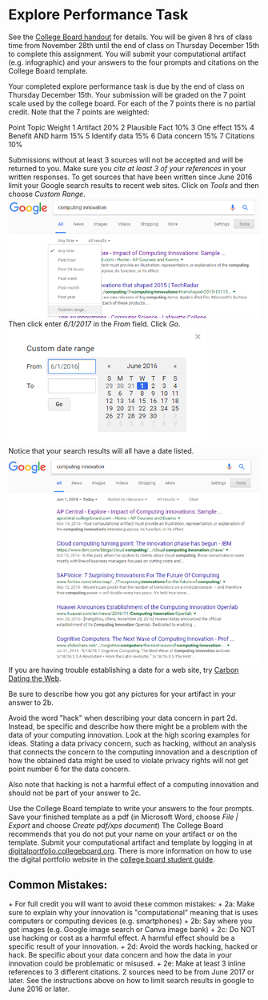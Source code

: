 # Explore Performance Task
See the [College Board handout](http://lhs-sfusd-ca.schoolloop.com/file/1468166350956/1239686294988/2264421825106539061.pdf) for details. You will be given 8 hrs of class time from November 28th until the end of class on Thursday December 15th to complete this assignment. You will submit your computational artifact (e.g. infographic) and your answers to the four prompts and citations on the College Board template.
 
Your completed explore performance task is due by the end of class on Thursday December 15th. Your submission will be graded on the 7 point scale used by the college board. For each of the 7 points there is no partial credit. Note that the 7 points are weighted:
 
Point     Topic                        Weight
1            Artifact                     20%
2            Plausible Fact         10%
3            One effect               15%
4            Benefit AND harm   15%
5            Identify data             15%
6            Data concern           15%
7            Citations                   10%
 
Submissions without at least 3 sources will not be accepted and will be returned to you. Make sure you _cite at least 3 of your references_ in your written responses. To get sources that have been written since June 2016 limit your Google search results to recent web sites. Click on *Tools* and then choose *Custom Range*.   
![Google Custom Range](GoogleToolsCustomRange.png)   
Then click enter *6/1/2017* in the *From* field. Click *Go*.   
![Google Custom Date Range](GoogleCustomDateRange.png)   
Notice that your search results will all have a date listed.   
![Google Range Results](GoogleRangeResults.png)   
If you are having trouble establishing a date for a web site, try [Carbon Dating the Web](http://cd.cs.odu.edu/).
 
Be sure to describe how you got any pictures for your artifact in your answer to 2b.
 
Avoid the word "hack" when describing your data concern in part 2d. Instead, be specific and describe how there might be a problem with the data of your computing innovation. Look at the high scoring examples for ideas. Stating a data privacy concern, such as hacking, without an analysis that connects the concern to the computing innovation and a description of how the obtained data might be used to violate privacy rights will not get point number 6 for the data concern.
 
Also note that hacking is not a harmful effect of a computing innovation and should not be part of your answer to 2c.
 
Use the College Board template to write your answers to the four prompts. Save your finished template as a pdf (in Microsoft Word, choose *File | Export* and choose *Create pdf/xps document*) The College Board recommends that you do not put your name on your artifact or on the template. Submit your computational artifact and template by logging in at [digitalportfolio.collegeboard.org](http://digitalportfolio.collegeboard.org). There is more information on how to use the digital portfolio website in the [college board student guide](https://secure-media.collegeboard.org/digitalServices/pdf/ap/computer-science-principles-digital-portfolio-student-guide.pdf).
 
<h2>Common Mistakes:</h2>
+ For full credit you will want to avoid these common mistakes:
+ 2a: Make sure to explain why your innovation is "computational" meaning that is uses computers or computing devices (e.g. smartphones)
+ 2b: Say where you got images (e.g. Google image search or Canva image bank)
+ 2c: Do NOT use hacking or cost as a harmful effect. A harmful effect should be a specific result of your innovation.
+ 2d: Avoid the words hacking, hacked or hack. Be specific about your data concern and how the data in your innovation could be problematic or misused.
+ 2e: Make at least 3 inline references to 3 different citations. 2 sources need to be from June 2017 or later. See the instructions above on how to limit search results in google to June 2016 or later.
